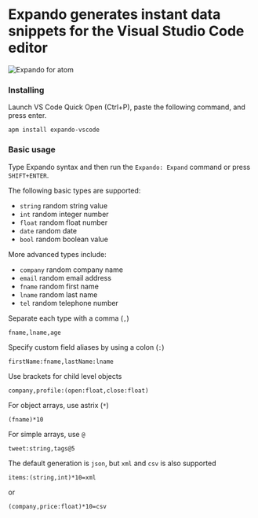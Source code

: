 # Expando generates instant data snippets for the Visual Studio Code editor
![Expando for atom](https://raw.github.com/expandoco/expando-vscode/master/images/vscode.gif)

### Installing
Launch VS Code Quick Open (Ctrl+P), paste the following command, and press enter.

```
apm install expando-vscode
```

### Basic usage
Type Expando syntax and then run the `Expando: Expand` command or press `SHIFT+ENTER`. 

The following basic types are supported:
* `string` random string value
* `int` random integer number
* `float` random float number
* `date` random date
* `bool` random boolean value

More advanced types include:
* `company` random company name
* `email` random email address
* `fname` random first name
* `lname` random last name
* `tel` random telephone number

Separate each type with a comma (`,`)
```
fname,lname,age
```

Specify custom field aliases by using a colon (`:`)
```
firstName:fname,lastName:lname
```

Use brackets for child level objects
```
company,profile:(open:float,close:float)
```

For object arrays, use astrix (`*`)
```
(fname)*10
```

For simple arrays, use `@`
```
tweet:string,tags@5
```

The default generation is `json`, but `xml` and `csv` is also supported
```
items:(string,int)*10=xml
```
or
```
(company,price:float)*10=csv
```
